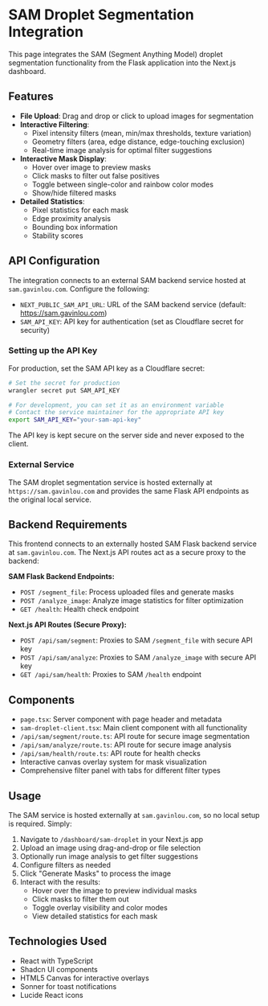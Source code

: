 # SAM Droplet Segmentation Integration

This page integrates the SAM (Segment Anything Model) droplet segmentation functionality from the Flask application into the Next.js dashboard.

## Features

- **File Upload**: Drag and drop or click to upload images for segmentation
- **Interactive Filtering**: 
  - Pixel intensity filters (mean, min/max thresholds, texture variation)
  - Geometry filters (area, edge distance, edge-touching exclusion)
  - Real-time image analysis for optimal filter suggestions
- **Interactive Mask Display**: 
  - Hover over image to preview masks
  - Click masks to filter out false positives
  - Toggle between single-color and rainbow color modes
  - Show/hide filtered masks
- **Detailed Statistics**: 
  - Pixel statistics for each mask
  - Edge proximity analysis
  - Bounding box information
  - Stability scores

## API Configuration

The integration connects to an external SAM backend service hosted at `sam.gavinlou.com`. Configure the following:

- `NEXT_PUBLIC_SAM_API_URL`: URL of the SAM backend service (default: https://sam.gavinlou.com)
- `SAM_API_KEY`: API key for authentication (set as Cloudflare secret for security)

### Setting up the API Key

For production, set the SAM API key as a Cloudflare secret:

```bash
# Set the secret for production
wrangler secret put SAM_API_KEY

# For development, you can set it as an environment variable
# Contact the service maintainer for the appropriate API key
export SAM_API_KEY="your-sam-api-key"
```

The API key is kept secure on the server side and never exposed to the client.

### External Service

The SAM droplet segmentation service is hosted externally at `https://sam.gavinlou.com` and provides the same Flask API endpoints as the original local service.

## Backend Requirements

This frontend connects to an externally hosted SAM Flask backend service at `sam.gavinlou.com`. The Next.js API routes act as a secure proxy to the backend:

**SAM Flask Backend Endpoints:**
- `POST /segment_file`: Process uploaded files and generate masks
- `POST /analyze_image`: Analyze image statistics for filter optimization
- `GET /health`: Health check endpoint

**Next.js API Routes (Secure Proxy):**
- `POST /api/sam/segment`: Proxies to SAM `/segment_file` with secure API key
- `POST /api/sam/analyze`: Proxies to SAM `/analyze_image` with secure API key  
- `GET /api/sam/health`: Proxies to SAM `/health` endpoint

## Components

- `page.tsx`: Server component with page header and metadata
- `sam-droplet-client.tsx`: Main client component with all functionality
- `/api/sam/segment/route.ts`: API route for secure image segmentation
- `/api/sam/analyze/route.ts`: API route for secure image analysis
- `/api/sam/health/route.ts`: API route for health checks
- Interactive canvas overlay system for mask visualization
- Comprehensive filter panel with tabs for different filter types

## Usage

The SAM service is hosted externally at `sam.gavinlou.com`, so no local setup is required. Simply:

1. Navigate to `/dashboard/sam-droplet` in your Next.js app
2. Upload an image using drag-and-drop or file selection
3. Optionally run image analysis to get filter suggestions
4. Configure filters as needed
5. Click "Generate Masks" to process the image
6. Interact with the results:
   - Hover over the image to preview individual masks
   - Click masks to filter them out
   - Toggle overlay visibility and color modes
   - View detailed statistics for each mask

## Technologies Used

- React with TypeScript
- Shadcn UI components
- HTML5 Canvas for interactive overlays
- Sonner for toast notifications
- Lucide React icons 
